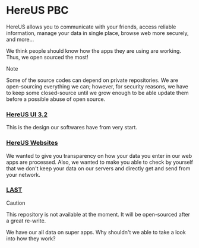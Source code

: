 # HereUS PBC
HereUS allows you to communicate with your friends, access reliable information, manage your data in single place, browse web more securely, and more...

We think people should know how the apps they are using are working. Thus, we open sourced the most!

> [!NOTE]
> Some of the source codes can depend on private repositories. We are open-sourcing everything we can; however, for security reasons, we have to keep some closed-source until we grow enough to be able update them before a possible abuse of open source.

### [HereUS UI 3.2](https://github.com/hereus-pbc/hereus_ui_3_2)

This is the design our softwares have from very start.

### [HereUS Websites](https://github.com/hereus-pbc/serverMainProc)

We wanted to give you transparency on how your data you enter in our web apps are processed.
Also, we wanted to make you able to check by yourself that we don't keep your data on our servers and directly get and send from your network.

### [LAST](https://github.com/hereus-pbc/LAST)

> [!CAUTION]
> This repository is not available at the moment. It will be open-sourced after a great re-write.

We have our all data on super apps. Why shouldn't we able to take a look into how they work?
